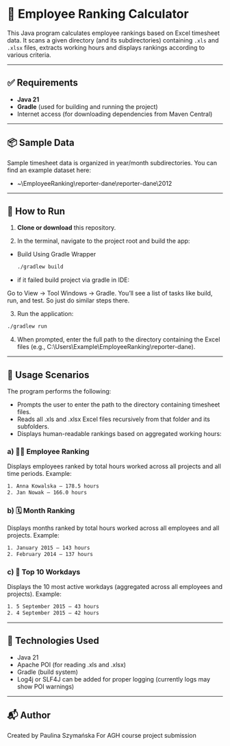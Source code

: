 # 🧮 Employee Ranking Calculator

This Java program calculates employee rankings based on Excel timesheet data.
It scans a given directory (and its subdirectories) containing `.xls` and `.xlsx` files, extracts working hours 
and displays rankings according to various criteria.

---

## ✅ Requirements

- **Java 21**
- **Gradle** (used for building and running the project)
- Internet access (for downloading dependencies from Maven Central)

---

## 📦 Sample Data

Sample timesheet data is organized in year/month subdirectories. You can find an example dataset here:
- ~\EmployeeRanking\reporter-dane\reporter-dane\2012


---

## 🚀 How to Run

1. **Clone or download** this repository.

2. In the terminal, navigate to the project root and build the app:


* Build Using Gradle Wrapper
    ```bash
    ./gradlew build
    ```
  
* if it failed build project via gradle in IDE:
  
Go to View → Tool Windows → Gradle.
You’ll see a list of tasks like build, run, and test.
So just do similar steps there.

3. Run the application:

```bash
./gradlew run
```

4. When prompted, enter the full path to the directory containing the Excel files 
 (e.g., C:\Users\Example\EmployeeRanking\reporter-dane).

---

## 📘 Usage Scenarios
The program performs the following:
- Prompts the user to enter the path to the directory containing timesheet files.
- Reads all .xls and .xlsx Excel files recursively from that folder and its subfolders.
- Displays human-readable rankings based on aggregated working hours:

### a) 👷‍♂️ Employee Ranking
Displays employees ranked by total hours worked across all projects and all time periods.
Example:
```dtd
1. Anna Kowalska – 178.5 hours
2. Jan Nowak – 166.0 hours
```

### b) 🗓️ Month Ranking
Displays months ranked by total hours worked across all employees and all projects.
Example:
```dtd
1. January 2015 – 143 hours
2. February 2014 – 137 hours
```

### c) 📅 Top 10 Workdays
Displays the 10 most active workdays (aggregated across all employees and projects).
Example:
```dtd
1. 5 September 2015 – 43 hours
2. 4 September 2015 – 42 hours
```

---

## 🔧 Technologies Used
- Java 21
- Apache POI (for reading .xls and .xlsx)
- Gradle (build system)
- Log4j or SLF4J can be added for proper logging (currently logs may show POI warnings)

---

## 📬 Author
Created by Paulina Szymańska
For AGH course project submission

